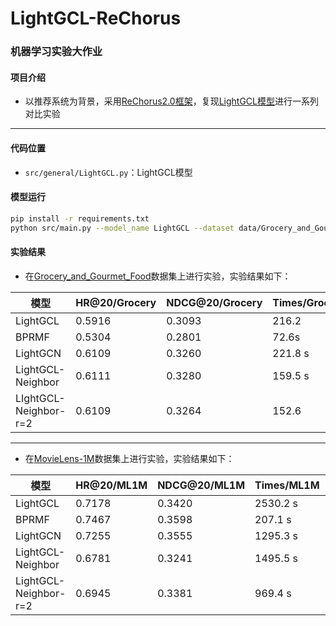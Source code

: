 # LightGCL-ReChorus
### 机器学习实验大作业

#### 项目介绍
- 以推荐系统为背景，采用[ReChorus2.0框架](https://github.com/THUwangcy/ReChorus)，复现[LightGCL模型](https://github.com/HKUDS/LightGCL)进行一系列对比实验
---

#### 代码位置
- `src/general/LightGCL.py`：LightGCL模型

#### 模型运行
```bash
pip install -r requirements.txt
python src/main.py --model_name LightGCL --dataset data/Grocery_and_Gourmet_Food
```


#### 实验结果
- 在[Grocery_and_Gourmet_Food](https://www.kaggle.com/datasets/shuyangli94/food-com-recipes-and-user-interactions)数据集上进行实验，实验结果如下：


| 模型 | HR@20/Grocery | NDCG@20/Grocery | Times/Grocery | HR@5/Grocery | NDCG@5/Grocery | Times/Grocery |
|------|---------------|-----------------|---------------|--------------|----------------|---------------|
| LightGCL | 0.5916 | 0.3093 | 216.2 | 0.3466 | 0.2382 | 217.8 |
| BPRMF | 0.5304 | 0.2801 | 72.6s | 0.3191 | 0.2195 | 158.3 |
| LightGCN | 0.6109 | 0.3260 | 221.8 s | 0.3699 | 0.2567 | 161.7 |
| LightGCL-Neighbor | 0.6111 | 0.3280 | 159.5 s | 0.3754 | 0.2594 | 157.4 |
| LIghtGCL-Neighbor-r=2 | 0.6109 | 0.3264 | 152.6 | 0.3711 | 0.2565 | 153.4 |
---
- 在[MovieLens-1M](https://grouplens.org/datasets/movielens/1m/)数据集上进行实验，实验结果如下：

| 模型 | HR@20/ML1M | NDCG@20/ML1M | Times/ML1M | HR@5/ML1M | NDCG@5/ML1M | Times/ML1M |
|------|------------|--------------|------------|-----------|-------------|------------|
| LightGCL | 0.7178 | 0.3420 | 2530.2 s | 0.3605 | 0.2404 | 2710.8 s |
| BPRMF | 0.7467 | 0.3598 | 207.1 s | 0.3779 | 0.2549 | 228.5 s |
| LightGCN | 0.7255 | 0.3555 | 1295.3 s | 0.3793 | 0.2553 | 1622.4 s |
| LightGCL-Neighbor | 0.6781 | 0.3241 | 1495.5 s | 0.3424 | 0.2283 | 1685.1 s |
| LightGCL-Neighbor-r=2 | 0.6945 | 0.3381 | 969.4 s | 0.3577 | 0.2421 | 1135.0 s |


